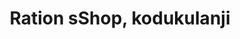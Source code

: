 ---
title: "Ration sShop, kodukulanji"
url: /kodukulanji/ration-sshop-kodukulanji/
shop: convenience
---